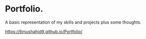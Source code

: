 # Portfolio.

  A basic representation of my skills and projects plus some thoughts.

  
  https://6mushahid9.github.io/Portfolio/
